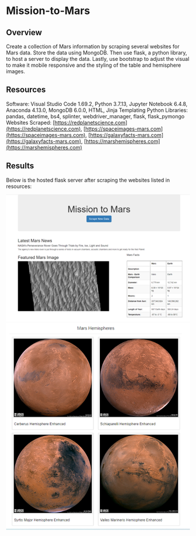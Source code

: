 # Mission-to-Mars
## Overview
Create a collection of Mars information by scraping several websites for Mars data. Store the data using MongoDB. Then use flask, a python library, to host a server to display the data. Lastly, use bootstrap to adjust the visual to make it mobile responsive and the styling of the table and hemisphere images.

## Resources
Software: Visual Studio Code 1.69.2, Python 3.7.13, Jupyter Notebook 6.4.8, Anaconda 4.13.0, MongoDB 6.0.0, HTML, Jinja Templating
Python Libraries: pandas, datetime, bs4, splinter, webdriver_manager, flask, flask_pymongo
Websites Scraped: 
[https://redplanetscience.com](https://redplanetscience.com), 
[https://spaceimages-mars.com](https://spaceimages-mars.com), 
[https://galaxyfacts-mars.com](https://galaxyfacts-mars.com), 
[https://marshemispheres.com](https://marshemispheres.com)


## Results
Below is the hosted flask server after scraping the websites listed in resources:

![](images/website1.PNG)
![](images/website2.PNG)